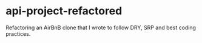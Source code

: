 # api-project-refactored
Refactoring an AirBnB clone that I wrote to follow DRY, SRP and best coding practices.
